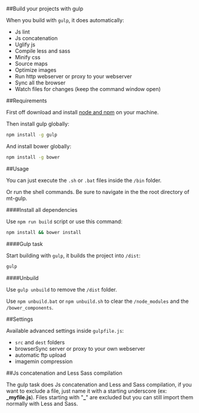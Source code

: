 
##Build your projects with gulp

When you build with `gulp`, it does automatically:
- Js lint
- Js concatenation
- Uglify js
- Compile less and sass
- Minify css
- Source maps
- Optimize images
- Run http webserver or proxy to your webserver
- Sync all the browser
- Watch files for changes (keep the command window open)

##Requirements

First off download and install [node and npm](http://nodejs.org/) on your machine.

Then install gulp globally:

```sh
npm install -g gulp
```

And install bower globally:

```sh
npm install -g bower
```

##Usage

You can just execute the `.sh` or `.bat` files inside the `/bin` folder.

Or run the shell commands. Be sure to navigate in the the root directory of mt-gulp.

####Install all dependencies

Use `npm run build` script or use this command:

```sh
npm install && bower install
```

####Gulp task

Start building with `gulp`, it builds the project into `/dist`:

```sh
gulp
```

####Unbuild

Use `gulp unbuild` to remove the `/dist` folder.

Use `npm unbuild.bat` or `npm unbuild.sh` to clear the `/node_modules` and the `/bower_components`.

##Settings

Available advanced settings inside `gulpfile.js`:
- `src` and `dest` folders
- browserSync server or proxy to your own webserver
- automatic ftp upload
- imagemin compression

##Js concatenation and Less Sass compilation

The gulp task does Js concatenation and Less and Sass compilation, if you want to exclude a file, just name it with a starting underscore (ex: **_myfile.js**).
Files starting with "**_**" are excluded but you can still import them normally with Less and Sass.
